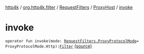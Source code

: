 [http4k](../../../index.md) / [org.http4k.filter](../../index.md) / [RequestFilters](../index.md) / [ProxyHost](index.md) / [invoke](./invoke.md)

# invoke

`operator fun invoke(mode: `[`RequestFilters.ProxyProtocolMode`](../-proxy-protocol-mode/index.md)` = ProxyProtocolMode.Http): `[`Filter`](../../../org.http4k.core/-filter/index.md) [(source)](https://github.com/http4k/http4k/blob/master/http4k-core/src/main/kotlin/org/http4k/filter/RequestFilters.kt#L65)